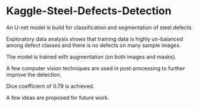 # Kaggle-Steel-Defects-Detection
An U-net model is build for classification and segmentation of steel defects.

Exploratory data analysis shows that training data is highly un-balanced among defect classes and there is no defects on many sample images.

The model is trained with augmentation (on both images and masks).

A few computer vision techniques are used in post-processing to further improve the detection.

Dice coefficient of 0.79 is achieved.

A few ideas are proposed for future work.
